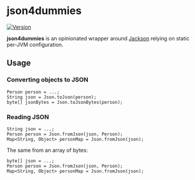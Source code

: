 # json4dummies

[![Version](https://img.shields.io/badge/json4dummies-0.0-blue.svg)](https://github.com/hekonsek/json4dummies/releases)

**json4dummies** is an opinionated wrapper around [Jackson](https://github.com/FasterXML/jackson) relying on static per-JVM
configuration.

## Usage

### Converting objects to JSON 

    Person person = ...;
    String json = Json.toJson(person);
    byte[] jsonBytes = Json.toJsonBytes(person);

### Reading JSON

    String json = ...;
    Person person = Json.fromJson(json, Person);
    Map<String, Object> personMap = Json.fromJson(json);
    
The same from an array of bytes:
    
    byte[] json = ...;
    Person person = Json.fromJson(json, Person);
    Map<String, Object> personMap = Json.fromJson(json);